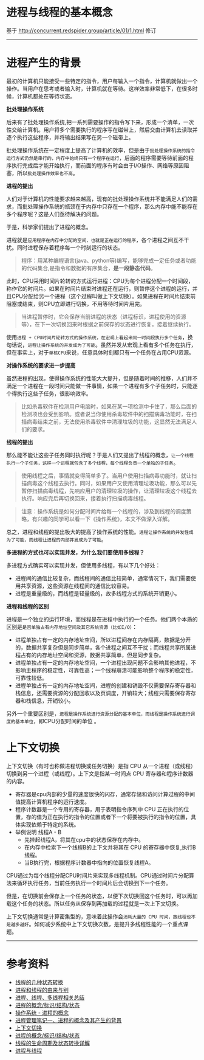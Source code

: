 #   进程与线程的基本概念

基于 http://concurrent.redspider.group/article/01/1.html 修订

---

#   进程产生的背景

最初的计算机只能接受一些特定的指令，用户每输入一个指令，计算机就做出一个操作。当用户在思考或者输入时，计算机就在等待。这样效率非常低下，在很多时候，计算机都处在等待状态。

**批处理操作系统**

后来有了批处理操作系统,把一系列需要操作的指令写下来，形成一个清单，一次性交给计算机。用户将多个需要执行的程序写在磁带上，然后交由计算机去读取并逐个执行这些程序，并将输出结果写在另一个磁带上。

批处理操作系统在一定程度上提高了计算机的效率，但是由于`批处理操作系统的指令运行方式仍然是串行的，内存中始终只有一个程序在运行`，后面的程序需要等待前面的程序执行完成后才能开始执行，而前面的程序有时会由于I/O操作、网络等原因阻塞，所以`批处理操作效率也不高`。

**进程的提出**

人们对于计算机的性能要求越来越高，现有的批处理操作系统并不能满足人们的需求，而批处理操作系统的瓶颈在于内存中只存在一个程序，那么内存中能不能存在多个程序呢？这是人们亟待解决的问题。

于是，科学家们提出了进程的概念。

进程就是`应用程序在内存中分配的空间，也就是正在运行的程序`，各个进程之间互不干扰。同时进程保存着程序每一个时刻运行的状态。

>   程序：用某种编程语言(java、python等)编写，能够完成一定任务或者功能的代码集合,是指令和数据的有序集合，**是一段静态代码**。

此时，CPU采用时间片轮转的方式运行进程：CPU为每个进程分配一个时间段，称作它的时间片。如果在时间片结束时进程还在运行，则暂停这个进程的运行，并且CPU分配给另一个进程（这个过程叫做上下文切换）。如果进程在时间片结束前阻塞或结束，则CPU立即进行切换，不用等待时间片用完。

>   当进程暂停时，它会保存当前进程的状态（进程标识，进程使用的资源等），在下一次切换回来时根据之前保存的状态进行恢复，接着继续执行。

使用`进程 + CPU时间片轮转方式的操作系统，在宏观上看起来同一时间段执行多个任务`，换句话说，`进程让操作系统的并发成为了可能`。虽然并发从宏观上看有多个任务在执行，但在事实上，对于`单核CPU`来说，任意具体时刻都只有一个任务在占用CPU资源。

**对操作系统的要求进一步提高**

虽然进程的出现，使得操作系统的性能大大提升，但是随着时间的推移，人们并不满足一个进程在一段时间只能做一件事情，如果一个进程有多个子任务时，只能逐个得执行这些子任务，很影响效率。

>   比如杀毒软件在检测用户电脑时，如果在某一项检测中卡住了，那么后面的检测项也会受到影响。或者说当你使用杀毒软件中的扫描病毒功能时，在扫描病毒结束之前，无法使用杀毒软件中清理垃圾的功能，这显然无法满足人们的要求。

**线程的提出**

那么能不能让这些子任务同时执行呢？于是人们又提出了线程的概念，`让一个线程执行一个子任务，这样一个进程就包含了多个线程，每个线程负责一个单独的子任务`。

>   使用线程之后，事情就变得简单多了。当用户使用扫描病毒功能时，就让扫描病毒这个线程去执行。同时，如果用户又使用清理垃圾功能，那么可以先暂停扫描病毒线程，先响应用户的清理垃圾的操作，让清理垃圾这个线程去执行。响应完后再切换回来，接着执行扫描病毒线程。

>   注意：操作系统是如何分配时间片给每一个线程的，涉及到线程的调度策略，有兴趣的同学可以看一下《操作系统》，本文不做深入详解。

总之，进程和线程的提出极大的提高了操作系统的性能。`进程让操作系统的并发性成为了可能，而线程让进程的内部并发成为了可能`。

**多进程的方式也可以实现并发，为什么我们要使用多线程？**

多进程方式确实可以实现并发，但使用多线程，有以下几个好处：

+   进程间的通信比较复杂，而线程间的通信比较简单，通常情况下，我们需要使用共享资源，这些资源在线程间的通信比较容易。
+   进程是重量级的，而线程是轻量级的，故多线程方式的系统开销更小。

**进程和线程的区别**

进程是一个独立的运行环境，而线程是在进程中执行的一个任务。他们两个本质的区别是`是否单独占有内存地址空间及其它系统资源（比如I/O）`：

+   进程单独占有一定的内存地址空间，所以进程间存在内存隔离，数据是分开的，数据共享复杂但是同步简单，各个进程之间互不干扰；而线程共享所属进程占有的内存地址空间和资源，数据共享简单，但是同步复杂。
+   进程单独占有一定的内存地址空间，一个进程出现问题不会影响其他进程，不影响主程序的稳定性，可靠性高；一个线程崩溃可能影响整个程序的稳定性，可靠性较低。
+   进程单独占有一定的内存地址空间，进程的创建和销毁不仅需要保存寄存器和栈信息，还需要资源的分配回收以及页调度，开销较大；线程只需要保存寄存器和栈信息，开销较小。

另外一个重要区别是，`进程是操作系统进行资源分配的基本单位，而线程是操作系统进行调度的基本单位`，即CPU分配时间的单位 。

#   上下文切换

上下文切换（有时也称做进程切换或任务切换）是指 CPU 从一个进程（或线程）切换到另一个进程（或线程）。上下文是指某一时间点 CPU 寄存器和程序计数器的内容。

+   寄存器是cpu内部的少量的速度很快的闪存，通常存储和访问计算过程的中间值提高计算机程序的运行速度。
+   程序计数器是一个专用的寄存器，用于表明指令序列中 CPU 正在执行的位置，存的值为正在执行的指令的位置或者下一个将要被执行的指令的位置，具体实现依赖于特定的系统。
+   举例说明 线程A - B
    -   先挂起线程A，将其在cpu中的状态保存在内存中。
    -   在内存中检索下一个线程B的上下文并将其在 CPU 的寄存器中恢复,执行B线程。
    -   当B执行完，根据程序计数器中指向的位置恢复线程A。

CPU通过为每个线程分配CPU时间片来实现多线程机制。CPU通过时间片分配算法来循环执行任务，当前任务执行一个时间片后会切换到下一个任务。

但是，在切换前会保存上一个任务的状态，以便下次切换回这个任务时，可以再加载这个任务的状态。所以任务从保存到再加载的过程就是一次上下文切换。

上下文切换通常是计算密集型的，意味着此操作会`消耗大量的 CPU 时间，故线程也不是越多越好`。如何减少系统中上下文切换次数，是提升多线程性能的一个重点课题。

---

#   参考资料
+   [线程的几种状态转换](http://www.cnblogs.com/jijijiefang/articles/7222955.html)
+   [进程和线程的由来与别](https://blog.csdn.net/whl_program/article/details/70217354)
+   [进程、线程、多线程相关总结](https://www.cnblogs.com/fuchongjundream/p/3829508.html)
+   [进程的概念/标识/结构/状态](https://blog.csdn.net/derkampf/article/details/60477317)
+   [操作系统 - 进程的概念](http://www.cnblogs.com/tianlangshu/p/5224178.html)
+   [进程管理笔记一、进程的概念及其产生的背景](https://blog.csdn.net/xd_hebuters/article/details/79590441#%E4%B8%80%E8%BF%9B%E7%A8%8B%E4%BA%A7%E7%94%9F%E7%9A%84%E8%83%8C%E6%99%AF)
+   [上下文切换](http://ifeve.com/context-switch-definition/)
+   [进程的概念/标识/结构/状态](https://blog.csdn.net/derkampf/article/details/60477317)
+   [线程的生命周期及状态转换详解](https://blog.csdn.net/asdf_1024/article/details/78978437)
+   [进程与线程](https://www.liaoxuefeng.com/wiki/0014316089557264a6b348958f449949df42a6d3a2e542c000/0014319272686365ec7ceaeca33428c914edf8f70cca383000)
